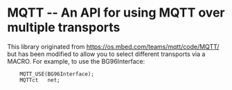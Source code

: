 # MQTT -- An API for using MQTT over multiple transports

This library originated from https://os.mbed.com/teams/mqtt/code/MQTT/ but has been modified to allow you to select different transports via a MACRO.  For example, to use the BG96Interface:
```
    MQTT_USE(BG96Interface);
    MQTTct   net;
```

